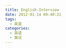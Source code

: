 ```yaml
---
title: English-Interview
date: 2012-01-14 09:40:21
tags:
  - 英语
categories: 
  - 英语
  - 面试
---
```


<p></p>
<!-- more -->





